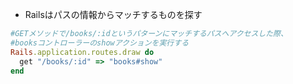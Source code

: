 - Railsはパスの情報からマッチするものを探す  
```rb
#GETメソッドで/books/:idというパターンにマッチするパスへアクセスした際、
#booksコントローラーのshowアクションを実行する
Rails.application.routes.draw do
  get "/books/:id" => "books#show"
end
```